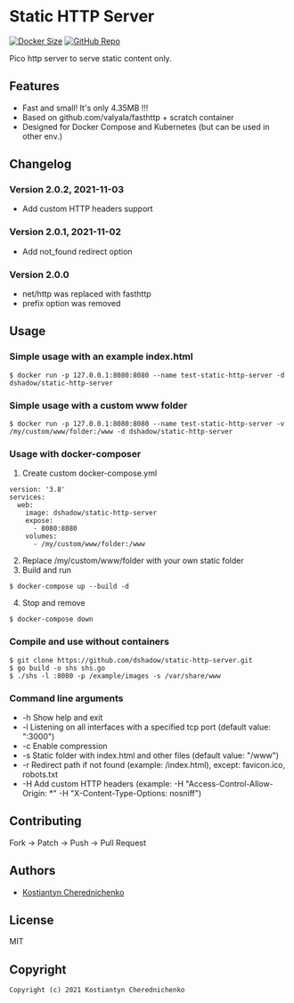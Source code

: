 # Static HTTP Server

[![Docker Size](https://img.shields.io/docker/image-size/dshadow/static-http-server/latest)](#) [![GitHub Repo](https://img.shields.io/badge/github-repo-yellowgreen)](https://github.com/dshadow/static-http-server)

Pico http server to serve static content only.

## Features
- Fast and small! It's only 4.35MB !!!
- Based on github.com/valyala/fasthttp + scratch container
- Designed for Docker Compose and Kubernetes (but can be used in other env.)

## Changelog

### Version 2.0.2, 2021-11-03
- Add custom HTTP headers support

### Version 2.0.1, 2021-11-02
- Add not_found redirect option

### Version 2.0.0
- net/http was replaced with fasthttp
- prefix option was removed

## Usage

### Simple usage with an example index.html

```
$ docker run -p 127.0.0.1:8080:8080 --name test-static-http-server -d dshadow/static-http-server
```

### Simple usage with a custom www folder

```
$ docker run -p 127.0.0.1:8080:8080 --name test-static-http-server -v /my/custom/www/folder:/www -d dshadow/static-http-server
```

### Usage with docker-composer

1. Create custom docker-compose.yml
```
version: '3.8'
services:
  web:
    image: dshadow/static-http-server
    expose:
      - 8080:8080
    volumes:
	  - /my/custom/www/folder:/www
```
2. Replace /my/custom/www/folder with your own static folder
3. Build and run
```
$ docker-compose up --build -d
```
4. Stop and remove
```
$ docker-compose down
```

### Compile and use without containers
```
$ git clone https://github.com/dshadow/static-http-server.git
$ go build -o shs shs.go
$ ./shs -l :8080 -p /example/images -s /var/share/www
```

### Command line arguments
- -h Show help and exit
- -l Listening on all interfaces with a specified tcp port (default value: ":3000")
- -c Enable compression
- -s Static folder with index.html and other files (default value: "/www")
- -r Redirect path if not found (example: /index.html), except: favicon.ico, robots.txt
- -H Add custom HTTP headers (example: -H "Access-Control-Allow-Origin: *" -H "X-Content-Type-Options: nosniff")

## Contributing

Fork -> Patch -> Push -> Pull Request

## Authors

*  [Kostiantyn Cherednichenko](https://github.com/dshadow)

## License

MIT

## Copyright

```console
Copyright (c) 2021 Kostiantyn Cherednichenko
```
